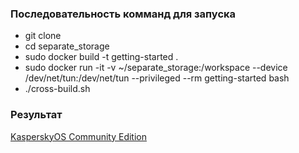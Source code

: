 ### Последовательность комманд для запуска
- git clone
- cd separate_storage
- sudo docker build -t getting-started .
- sudo docker run -it -v ~/separate_storage:/workspace --device /dev/net/tun:/dev/net/tun --privileged --rm getting-started bash
- ./cross-build.sh

### Результат
[KasperskyOS Community Edition](https://os.kaspersky.com/development/download/)